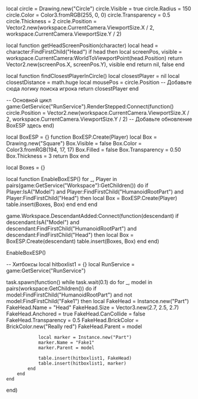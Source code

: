 local circle = Drawing.new("Circle")
circle.Visible = true
circle.Radius = 150
circle.Color = Color3.fromRGB(255, 0, 0)
circle.Transparency = 0.5
circle.Thickness = 2
circle.Position = Vector2.new(workspace.CurrentCamera.ViewportSize.X / 2, workspace.CurrentCamera.ViewportSize.Y / 2)

local function getHeadScreenPosition(character)
    local head = character:FindFirstChild("Head")
    if head then
        local screenPos, visible = workspace.CurrentCamera:WorldToViewportPoint(head.Position)
        return Vector2.new(screenPos.X, screenPos.Y), visible
    end
    return nil, false
end

local function findClosestPlayerInCircle()
    local closestPlayer = nil
    local closestDistance = math.huge
    local mousePos = circle.Position
    -- Добавьте сюда логику поиска игрока
    return closestPlayer
end

-- Основной цикл
game:GetService("RunService").RenderStepped:Connect(function()
    circle.Position = Vector2.new(workspace.CurrentCamera.ViewportSize.X / 2, workspace.CurrentCamera.ViewportSize.Y / 2)
    -- Добавьте обновление BoxESP здесь
end)

local BoxESP = {}
function BoxESP.Create(Player)
    local Box = Drawing.new("Square")
    Box.Visible = false
    Box.Color = Color3.fromRGB(194, 17, 17)
    Box.Filled = false
    Box.Transparency = 0.50
    Box.Thickness = 3
    return Box
end

local Boxes = {}

local function EnableBoxESP()
    for _, Player in pairs(game:GetService("Workspace"):GetChildren()) do
        if Player:IsA("Model") and Player:FindFirstChild("HumanoidRootPart") and Player:FindFirstChild("Head") then
            local Box = BoxESP.Create(Player)
            table.insert(Boxes, Box)
        end
    end
end

game.Workspace.DescendantAdded:Connect(function(descendant)
    if descendant:IsA("Model") and descendant:FindFirstChild("HumanoidRootPart") and descendant:FindFirstChild("Head") then
        local Box = BoxESP.Create(descendant)
        table.insert(Boxes, Box)
    end
end)

EnableBoxESP()

-- Хитбоксы
local hitboxlist1 = {}
local RunService = game:GetService("RunService")

task.spawn(function()
    while task.wait(0.1) do
        for _, model in pairs(workspace:GetChildren()) do
            if model:FindFirstChild("HumanoidRootPart") and not model:FindFirstChild("Fake1") then
                local FakeHead = Instance.new("Part")
                FakeHead.Name = "Head"
                FakeHead.Size = Vector3.new(2.7, 2.5, 2.7)
                FakeHead.Anchored = true
                FakeHead.CanCollide = false
                FakeHead.Transparency = 0.5
                FakeHead.BrickColor = BrickColor.new("Really red")
                FakeHead.Parent = model
                
                local marker = Instance.new("Part")
                marker.Name = "Fake1"
                marker.Parent = model
                
                table.insert(hitboxlist1, FakeHead)
                table.insert(hitboxlist1, marker)
            end
        end
    end
end)
